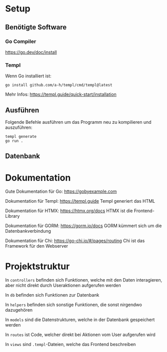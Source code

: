 # Setup

## Benötigte Software

### Go Compiler
https://go.dev/doc/install

### Templ
Wenn Go installiert ist:
```
go install github.com/a-h/templ/cmd/templ@latest
```
Mehr Infos:
https://templ.guide/quick-start/installation



## Ausführen

Folgende Befehle ausführen um das Programm neu zu kompilieren und auszuführen:

```
templ generate
go run .
```

## Datenbank

# Dokumentation

Gute Dokumentation für Go:
https://gobyexample.com

Dokumentation für Templ: https://templ.guide
Templ generiert das HTML

Dokumentation für HTMX: https://htmx.org/docs
HTMX ist die Frontend-Library

Dokumentation für GORM: https://gorm.io/docs
GORM kümmert sich um die Datenbankverbindung

Dokumentation für Chi: https://go-chi.io/#/pages/routing
Chi ist das Framework für den Webserver

# Projektstruktur

In `controllers` befinden sich Funktionen, welche mit den Daten interagieren, aber nicht direkt durch Useraktionen aufgerufen werden

In `db` befinden sich Funktionen zur Datenbank

In `helpers` befinden sich sonstige Funktionen, die sonst nirgendwo dazugehören

In `models` sind die Datenstrukturen, welche in der Datenbank gespeichert werden

In `routes` ist Code, welcher direkt bei Aktionen vom User aufgerufen wird

In `views` sind `.templ`-Dateien, welche das Frontend beschreiben
